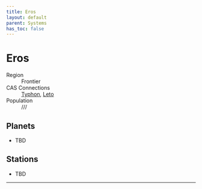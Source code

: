 ```yaml
---
title: Eros
layout: default
parent: Systems
has_toc: false
---
```


# Eros
<dl>
    <dt>Region</dt><dd>Frontier</dd>
    <dt>CAS Connections</dt><dd><a href="../typhon/">Typhon</a>, <a href="../leto/">Leto</a></dd>
    <dt>Population</dt><dd>///</dd>
</dl>

## Planets
* TBD

## Stations
* TBD

----
